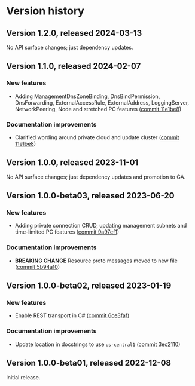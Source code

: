 # Version history

## Version 1.2.0, released 2024-03-13

No API surface changes; just dependency updates.

## Version 1.1.0, released 2024-02-07

### New features

- Adding ManagementDnsZoneBinding, DnsBindPermission, DnsForwarding, ExternalAccessRule, ExternalAddress, LoggingServer, NetworkPeering, Node and stretched PC features ([commit 11e1be8](https://github.com/googleapis/google-cloud-dotnet/commit/11e1be85ad44b9ba4ef2178c50bd8a6b7a424cf1))

### Documentation improvements

- Clarified wording around private cloud and update cluster ([commit 11e1be8](https://github.com/googleapis/google-cloud-dotnet/commit/11e1be85ad44b9ba4ef2178c50bd8a6b7a424cf1))

## Version 1.0.0, released 2023-11-01

No API surface changes; just dependency updates and promotion to GA.

## Version 1.0.0-beta03, released 2023-06-20

### New features

- Adding private connection CRUD, updating management subnets and time-limited PC features ([commit 9a97ef1](https://github.com/googleapis/google-cloud-dotnet/commit/9a97ef14b85a0d530641bf033f55139af723a5c3))

### Documentation improvements

- **BREAKING CHANGE** Resource proto messages moved to new file ([commit 5b94a10](https://github.com/googleapis/google-cloud-dotnet/commit/5b94a10aea6bf2d7f9e874e16ad02637bc586bb3))
## Version 1.0.0-beta02, released 2023-01-19

### New features

- Enable REST transport in C# ([commit 6ce3faf](https://github.com/googleapis/google-cloud-dotnet/commit/6ce3faf6f74ea6c63e14ee4c77627a6774fb807f))

### Documentation improvements

- Update location in docstrings to use `us-central1` ([commit 3ec2110](https://github.com/googleapis/google-cloud-dotnet/commit/3ec2110e9600ef474d2939749d3981f4eb13e40b))

## Version 1.0.0-beta01, released 2022-12-08

Initial release.
